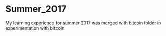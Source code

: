 # Summer_2017
My learning experience for summer 2017 
was merged with bitcoin folder in experimentation with bitcoin
